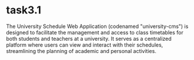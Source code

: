 # task3.1

The University Schedule Web Application (codenamed "university-cms") is designed to facilitate the
management and access to class timetables for both students and teachers at a university. It serves
as a centralized platform where users can view and interact with their schedules, streamlining the
planning of academic and personal activities.